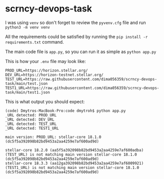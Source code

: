 # scrncy-devops-task

I was using `venv` so don't forget to review the `pyvenv.cfg` file and run `python3 -m venv venv`

All the requirements could be satisfied by running the `pip install -r requirements.txt` command.

The main code file is `app.py`, so you can run it as simple as `python app.py`

This is how your `.env` file may look like:

```
PROD_URL=https://horizon.stellar.org/
DEV_URL=https://horizon-testnet.stellar.org/
TEST_URL=https://raw.githubusercontent.com/dima056359/scrncy-devops-task/main/test.json
TEST1_URL=https://raw.githubusercontent.com/dima056359/scrncy-devops-task/main/test1.json
```

This is what output you should expect:

```
(code) Dmytros-MacBook-Pro:code dmytroh$ python app.py 
_URL detected: PROD_URL
_URL detected: DEV_URL
_URL detected: TEST_URL
_URL detected: TEST1_URL

main version: PROD_URL: stellar-core 18.1.0 (dc5f5a392098b82bd9453a2aa4259e7af600ad9d)

stellar-core 18.2.0 (aa5f5a392098b82bd9453a2aa4259e7af600adba) (TEST_URL) is not matching main version stellar-core 18.1.0 (dc5f5a392098b82bd9453a2aa4259e7af600ad9d)
stellar-core 18.3.3 (aa12ga392098b82bd9453a2aa4259e7af6009921) (TEST1_URL) is not matching main version stellar-core 18.1.0 (dc5f5a392098b82bd9453a2aa4259e7af600ad9d)
```
